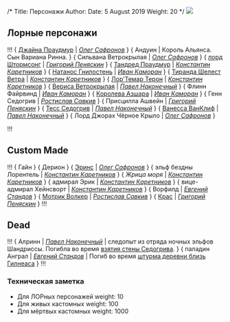/*
Title: Персонажи
Author:
Date: 5 August 2019
Weight: 20
*/
![](https://i.postimg.cc/CKmZXtc5/image.png)

## Лорные персонажи

!!!
{ [Джайна Праудмур](/characters/jaina-proudmoore) | *[Олег Сафронов](https://vk.com/dragoleg)* }
{ Андуин | Король Альянса. Сын Вариана Ринна. }
{ Сильвана Ветрокрылая | *[Олег Сафронов](https://vk.com/dragoleg)* }
{ [лорд Штормсонг](/characters/lord-stormsong) | *[Григорий Пеняскин](https://vk.com/iconnep)* }
{ [Тандред Праудмур](/characters/tandred-proudmoore) | *[Константин Каретников](https://vk.com/loromanchick)* }
{ [Натанос Гнилостень](/characters/Nathanos-Brightcaller) | *[Иван Каморан](https://vk.com/camoran)* }
{ [Тиранда Шелест Ветра](/characters/tyrande) | *[Константин Каретников](https://vk.com/loromanchick)* }
{ [Лор'Темар Терон](/characters/lorthemar-teron) | *[Константин Каретников](https://vk.com/loromanchick)* }
{ [Вериса Ветрокрылая](/characters/veerisa-wildrunner) | *[Павел Наконечный](https://vk.com/sneakbug8)* }
{ Флинн Файрвинд | *[Иван Каморан](https://vk.com/camoran)* }
{ [Королева Азшара](/characters/azshara) | *[Иван Каморан](https://vk.com/camoran)* }
{ Генн Седогрив | *[Ростислав Савкив](https://vk.com/rsavkiv)* }
{ Присцилла Ашвейн | *[Григорий Пеняскин](https://vk.com/iconnep)* }
{ [Тесс Седогрив](/characters/tess-graymane) | *[Павел Наконечный](https://vk.com/sneakbug8)* }
{ [Ванесса ВанКлиф](/characters/vanessa-vancleef) | *[Павел Наконечный](https://vk.com/sneakbug8)* }
{ Лорд Джорах Чёрное Крыло | *[Олег Сафронов](https://vk.com/dragoleg)* }

!!!

## Custom Made

!!!
{ Гайн }
{ Дерион }
{ [Эринс](/characters/erins) | *[Олег Сафронов](https://vk.com/dragoleg)* }
{ эльф бездны Лорентель | *[Константин Каретников](https://vk.com/loromanchick)* }
{ *Жрица моря* | *[Константин Каретников](https://vk.com/loromanchick)* }
{ адмирал Эрик | *[Константин Каретников](https://vk.com/loromanchick)* }
{ вице-адмирал Хейнсворт | *[Константин Каретников](https://vk.com/loromanchick)* }
{ Ворфилд | *[Евгений Стандов](https://vk.com/jelesniy)* }
{ [Мотрик Волкер](/characters/motrik-walker) | *[Ростислав Савкив](https://vk.com/rsavkiv)* }
{ [Крас](/characters/kras) | *[Григорий Пеняскин](https://vk.com/iconnep)* }
!!!

## Dead

!!!
{ Алринн | *[Павел Наконечный](https://vk.com/sneakbug8)* | следопыт из отряда ночных эльфов Шандриссы. Погибла во время [взятия стены Седогрива](/events/fall-of-the-wall). }
{ паладин Анграл | *[Евгений Стандов](https://vk.com/jelesniy)* | Погиб во время [штурма деревни близь Гилнеаса](/events/gilneas-assault) }
!!!


### Техническая заметка
- Для ЛОРных персонажей weight: 10
- Для живых кастомных weight: 100
- Для мёртвых кастомных weight: 1000